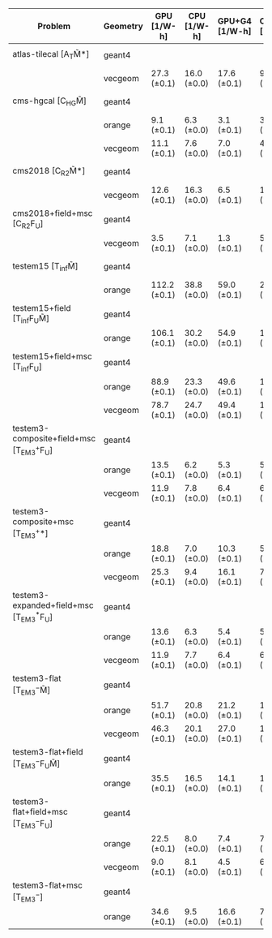 | Problem                                                        | Geometry |  GPU [1/W-h] | CPU [1/W-h] | GPU+G4 [1/W-h] | CPU+G4 [1/W-h] |  G4 [1/W-h] |
| -------------------------------------------------------------- | -------- | ------------ | ----------- | -------------- | -------------- | ----------- |
| atlas-tilecal [A$_\mathrm{T}$M̃*]                              | geant4   |              |             |                |                |  9.3 (±0.0) |
|                                                                | vecgeom  |  27.3 (±0.1) | 16.0 (±0.0) |    17.6 (±0.1) |     9.4 (±0.0) |             |
| cms-hgcal [C$_\mathrm{HG}$M̃]                                  | geant4   |              |             |                |                |  3.1 (±0.0) |
|                                                                | orange   |   9.1 (±0.1) |  6.3 (±0.0) |     3.1 (±0.1) |     3.3 (±0.0) |             |
|                                                                | vecgeom  |  11.1 (±0.1) |  7.6 (±0.0) |     7.0 (±0.1) |     4.9 (±0.0) |             |
| cms2018 [C$_\mathrm{R2}$M̃*]                                   | geant4   |              |             |                |                | 10.8 (±0.0) |
|                                                                | vecgeom  |  12.6 (±0.1) | 16.3 (±0.0) |     6.5 (±0.1) |    10.3 (±0.0) |             |
| cms2018+field+msc [C$_\mathrm{R2}$F$_\mathrm{U}$]              | geant4   |              |             |                |                |  5.3 (±0.0) |
|                                                                | vecgeom  |   3.5 (±0.1) |  7.1 (±0.0) |     1.3 (±0.1) |     5.6 (±0.0) |             |
| testem15 [T$_\mathrm{inf}$M̃]                                  | geant4   |              |             |                |                | 23.0 (±0.0) |
|                                                                | orange   | 112.2 (±0.1) | 38.8 (±0.0) |    59.0 (±0.1) |    21.2 (±0.0) |             |
| testem15+field [T$_\mathrm{inf}$F$_\mathrm{U}$M̃]              | geant4   |              |             |                |                | 18.9 (±0.0) |
|                                                                | orange   | 106.1 (±0.1) | 30.2 (±0.0) |    54.9 (±0.1) |    19.5 (±0.0) |             |
| testem15+field+msc [T$_\mathrm{inf}$F$_\mathrm{U}$]            | geant4   |              |             |                |                | 16.3 (±0.0) |
|                                                                | orange   |  88.9 (±0.1) | 23.3 (±0.0) |    49.6 (±0.1) |    17.0 (±0.0) |             |
|                                                                | vecgeom  |  78.7 (±0.1) | 24.7 (±0.0) |    49.4 (±0.1) |    17.1 (±0.0) |             |
| testem3-composite+field+msc [T$_\mathrm{EM3}^+$F$_\mathrm{U}$] | geant4   |              |             |                |                |  5.4 (±0.0) |
|                                                                | orange   |  13.5 (±0.1) |  6.2 (±0.0) |     5.3 (±0.1) |     5.2 (±0.0) |             |
|                                                                | vecgeom  |  11.9 (±0.1) |  7.8 (±0.0) |     6.4 (±0.1) |     6.7 (±0.0) |             |
| testem3-composite+msc [T$_\mathrm{EM3}^+$*]                    | geant4   |              |             |                |                |  7.6 (±0.0) |
|                                                                | orange   |  18.8 (±0.1) |  7.0 (±0.0) |    10.3 (±0.1) |     5.6 (±0.0) |             |
|                                                                | vecgeom  |  25.3 (±0.1) |  9.4 (±0.0) |    16.1 (±0.1) |     7.4 (±0.0) |             |
| testem3-expanded+field+msc [T$_\mathrm{EM3}^*$F$_\mathrm{U}$]  | geant4   |              |             |                |                |  5.4 (±0.0) |
|                                                                | orange   |  13.6 (±0.1) |  6.3 (±0.0) |     5.4 (±0.1) |     5.6 (±0.0) |             |
|                                                                | vecgeom  |  11.9 (±0.1) |  7.7 (±0.0) |     6.4 (±0.1) |     6.9 (±0.0) |             |
| testem3-flat [T$_\mathrm{EM3}^-$M̃]                            | geant4   |              |             |                |                | 12.9 (±0.0) |
|                                                                | orange   |  51.7 (±0.1) | 20.8 (±0.0) |    21.2 (±0.1) |    11.0 (±0.0) |             |
|                                                                | vecgeom  |  46.3 (±0.1) | 20.1 (±0.0) |    27.0 (±0.1) |    11.2 (±0.0) |             |
| testem3-flat+field [T$_\mathrm{EM3}^-$F$_\mathrm{U}$M̃]        | geant4   |              |             |                |                |  9.9 (±0.0) |
|                                                                | orange   |  35.5 (±0.1) | 16.5 (±0.0) |    14.1 (±0.1) |    10.2 (±0.0) |             |
| testem3-flat+field+msc [T$_\mathrm{EM3}^-$F$_\mathrm{U}$]      | geant4   |              |             |                |                |  6.1 (±0.0) |
|                                                                | orange   |  22.5 (±0.1) |  8.0 (±0.0) |     7.4 (±0.1) |     7.2 (±0.0) |             |
|                                                                | vecgeom  |   9.0 (±0.1) |  8.1 (±0.0) |     4.5 (±0.1) |     6.7 (±0.0) |             |
| testem3-flat+msc [T$_\mathrm{EM3}^-$]                          | geant4   |              |             |                |                |  7.6 (±0.0) |
|                                                                | orange   |  34.6 (±0.1) |  9.5 (±0.0) |    16.6 (±0.1) |     7.6 (±0.0) |             |
